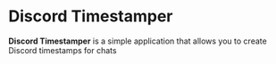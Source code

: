 # Discord Timestamper
**Discord Timestamper** is a simple application that allows you to create Discord timestamps for chats
